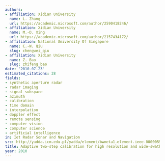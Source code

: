 ```yaml
---
authors:
- affiliation: Xidian University
  name: L. Zhang
  url: https://academic.microsoft.com/author/2590418246/
- affiliation: Xidian University
  name: M.-D. Xing
  url: https://academic.microsoft.com/author/2157434172/
- affiliation: National University Of Singapore
  name: C.-W. Qiu
  slug: chengwei_qiu
- affiliation: Xidian University
  name: Z. Bao
  slug: zhifeng_bao
date: '2010-07-23'
estimated_citations: 28
fields:
- synthetic aperture radar
- radar imaging
- signal subspace
- azimuth
- calibration
- time domain
- interpolation
- doppler effect
- remote sensing
- computer vision
- computer science
- artificial intelligence
in: Iet Radar Sonar and Navigation
src: http://yadda.icm.edu.pl/yadda/element/bwmeta1.element.ieee-000005514424
title: Adaptive two-step calibration for high resolution and wide-swath SAR imaging
year: 2010
---
```

